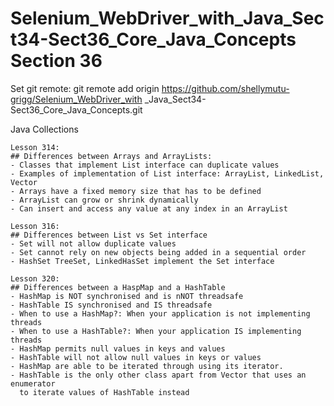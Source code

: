 # Selenium_WebDriver_with_Java_Sect34-Sect36_Core_Java_Concepts Section 36

Set git remote:
git remote add origin https://github.com/shellymutu-grigg/Selenium_WebDriver_with
_Java_Sect34-Sect36_Core_Java_Concepts.git
	
Java Collections

	Lesson 314:
	## Differences between Arrays and ArrayLists:
	- Classes that implement List interface can duplicate values
	- Examples of implementation of List interface: ArrayList, LinkedList, Vector
	- Arrays have a fixed memory size that has to be defined
	- ArrayList can grow or shrink dynamically
	- Can insert and access any value at any index in an ArrayList
	
	Lesson 316:
	## Differences between List vs Set interface
	- Set will not allow duplicate values
	- Set cannot rely on new objects being added in a sequential order
	- HashSet TreeSet, LinkedHasSet implement the Set interface
	
	Lesson 320:
	## Differences between a HaspMap and a HashTable
	- HashMap is NOT synchronised and is nNOT threadsafe
	- HashTable IS synchronised and IS threadsafe
	- When to use a HashMap?: When your application is not implementing threads
	- When to use a HashTable?: When your application IS implementing threads
	- HashMap permits null values in keys and values
	- HashTable will not allow null values in keys or values
	- HashMap are able to be iterated through using its iterator.
	- HashTable is the only other class apart from Vector that uses an enumerator 
	  to iterate values of HashTable instead